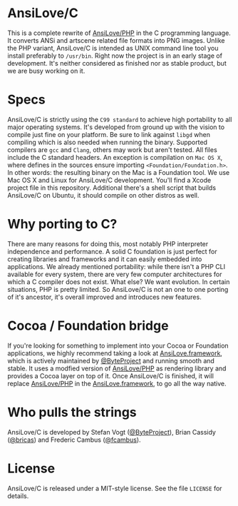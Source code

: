# AnsiLove/C

This is a complete rewrite of [AnsiLove/PHP](http://ansilove.sourceforge.net) in the C programming language. It converts ANSi and artscene related file formats into PNG images. Unlike the PHP variant, AnsiLove/C is intended as UNIX command line tool you install preferably to `/usr/bin`. Right now the project is in an early stage of development. It's neither considered as finished nor as stable product, but we are busy working on it.

# Specs 

AnsiLove/C is strictly using the `C99 standard` to achieve high portability to all major operating systems. It's developed from ground up with the vision to compile just fine on your platform. Be sure to link against `libgd` when compiling which is also needed when running the binary. Supported compilers are `gcc` and `Clang`, others may work but aren't tested. All files include the C standard headers. An exception is compilation on `Mac OS X`, where defines in the sources ensure importing `<Foundation/Foundation.h>`. In other words: the resulting binary on the Mac is a Foundation tool. We use Mac OS X and Linux for AnsiLove/C development. You'll find a Xcode project file in this repository. Additional there's a shell script that builds AnsiLove/C on Ubuntu, it should compile on other distros as well.

# Why porting to C?

There are many reasons for doing this, most notably PHP interpreter independence and performance. A solid C foundation is just perfect for creating libraries and frameworks and it can easily embedded into applications. We already mentioned portability: while there isn't a PHP CLI available for every system, there are very few computer architectures for which a C compiler does not exist. What else? We want evolution. In certain situations, PHP is pretty limited. So AnsiLove/C is not an one to one porting of it's ancestor, it's overall improved and introduces new features.

# Cocoa / Foundation bridge

If you're looking for something to implement into your Cocoa or Foundation applications, we highly recommend taking a look at [AnsiLove.framework](https://github.com/ByteProject/AnsiLove.framework), which is actively maintained by [@ByteProject](https://github.com/ByteProject) and running smooth and stable. It uses a modfied version of [AnsiLove/PHP](http://ansilove.sourceforge.net) as rendering library and provides a Cocoa layer on top of it. Once AnsiLove/C is finished, it will replace [AnsiLove/PHP](http://ansilove.sourceforge.net) in the [AnsiLove.framework](https://github.com/ByteProject/AnsiLove.framework), to go all the way native.

# Who pulls the strings

AnsiLove/C is developed by Stefan Vogt ([@ByteProject](https://github.com/ByteProject)), Brian Cassidy ([@bricas](https://github.com/bricas)) and Frederic Cambus ([@fcambus](https://github.com/fcambus)).

# License

AnsiLove/C is released under a MIT-style license. See the file `LICENSE` for details.
